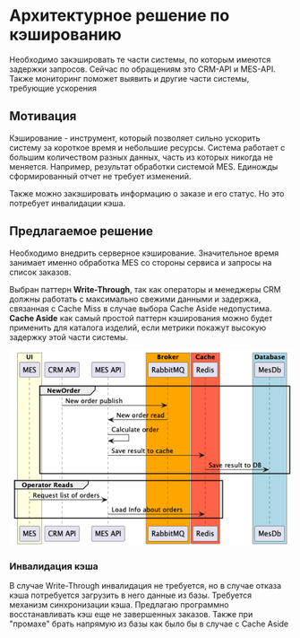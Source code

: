 # Архитектурное решение по кэшированию

Необходимо закэшировать те части системы, по которым имеются задержки запросов.
Сейчас по обращениям это CRM-API и MES-API.
Также мониторинг поможет выявить и другие части системы, требующие ускорения

## Мотивация

Кэширование - инструмент, который позволяет сильно ускорить систему за короткое время и небольшие ресурсы.
Система работает с большим количеством разных данных, часть из которых никогда не меняется. Например, результат обработки системой MES.
Единожды сформированный отчет не требует изменений.

Также можно закэшировать информацию о заказе и его статус. Но это потребует инвалидации кэша.


## Предлагаемое решение

Необходимо внедрить серверное кэширование. Значительное время занимает именно обработка MES со стороны сервиса и запросы на список заказов.

Выбран паттерн **Write-Through**, так как операторы и менеджеры CRM должны работать с максимально свежими данными и задержка, связанная с Cache Miss в случае выбора Cache Aside недопустима.
**Cache Aside** как самый простой паттерн кэширования можно будет применить для каталога изделий, если метрики покажут высокую задержку этой части системы.

![scheme.png](scheme.png)

### Инвалидация кэша

В случае Write-Through инвалидация не требуется, но в случае отказа кэша потребуется загрузить в него данные из базы.
Требуется механизм синхронизации кэша.
Предлагаю программно восстанавливать кэш еще не завершенных заказов.
Также при "промахе" брать напрямую из базы как было бы в случае с Cache Aside
